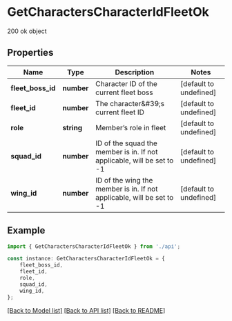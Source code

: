 # GetCharactersCharacterIdFleetOk

200 ok object

## Properties

Name | Type | Description | Notes
------------ | ------------- | ------------- | -------------
**fleet_boss_id** | **number** | Character ID of the current fleet boss | [default to undefined]
**fleet_id** | **number** | The character\&#39;s current fleet ID | [default to undefined]
**role** | **string** | Member’s role in fleet | [default to undefined]
**squad_id** | **number** | ID of the squad the member is in. If not applicable, will be set to -1 | [default to undefined]
**wing_id** | **number** | ID of the wing the member is in. If not applicable, will be set to -1 | [default to undefined]

## Example

```typescript
import { GetCharactersCharacterIdFleetOk } from './api';

const instance: GetCharactersCharacterIdFleetOk = {
    fleet_boss_id,
    fleet_id,
    role,
    squad_id,
    wing_id,
};
```

[[Back to Model list]](../README.md#documentation-for-models) [[Back to API list]](../README.md#documentation-for-api-endpoints) [[Back to README]](../README.md)
